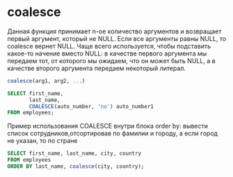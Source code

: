 # coalesce

Данная функция принимает n-ое количество аргументов и возвращает первый аргумент, который не NULL. Если все аргументы равны NULL, то coalesce вернет NULL. Чаще всего используется, чтобы подставить какое-то начение вместо NULL: в качестве первого аргумента мы передаем тот, от которого мы ожидаем, что он может быть NULL, а в качестве второго аргумента передаем некоторый литерал.

```sql
coalesce(arg1, arg2, ...)
```

```sql
SELECT first_name,
       last_name,
       COALESCE(auto_number, 'no') auto_number1
FROM employees;
```

Пример использования COALESCE внутри блока order by: вывести список сотрудников,отсортировав по фамилии и городу, а если город не указан, то по стране

```sql
SELECT first_name, last_name, city, country
FROM employees
ORDER BY last_name, coalesce(city, country);
```
